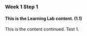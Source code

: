 ### Week 1 Step 1

#### This is the Learning Lab content. (1.1)

This is the content continued. Test 1.
